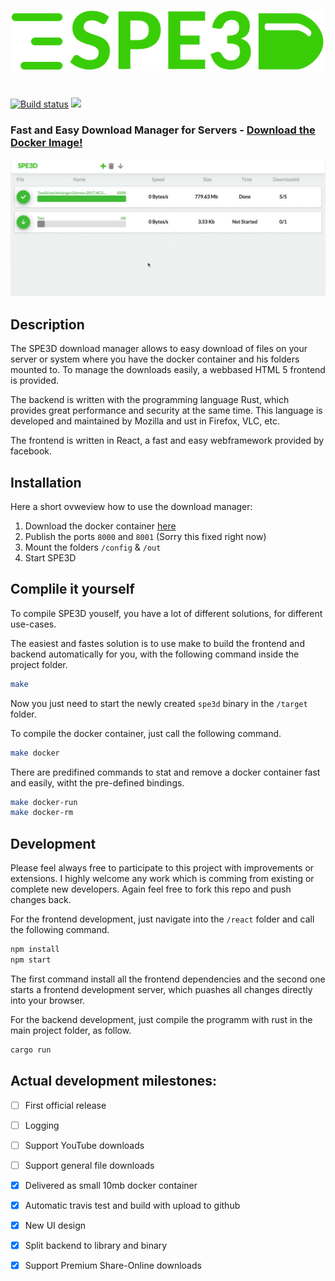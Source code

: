 ![SPE3D Preview](doc/logo.png)
# 
[![Build status](https://travis-ci.org/Roba1993/SPE3D.svg?branch=master)](https://travis-ci.org/Roba1993/SPE3D)
[![](https://images.microbadger.com/badges/image/roba1993/spe3d.svg)](https://microbadger.com/images/roba1993/spe3d "Get your own image badge on microbadger.com")

### Fast and Easy Download Manager for Servers - [Download the Docker Image!](https://hub.docker.com/r/roba1993/spe3d/)

![SPE3D Preview](doc/preview.gif)

## Description
The SPE3D download manager allows to easy download of files on your server or system where you have the docker container and his folders mounted to. To manage the downloads easily, a webbased HTML 5 frontend is provided.

The backend is written with the programming language Rust, which provides great performance and security at the same time. This language is developed and maintained by Mozilla and ust in Firefox, VLC, etc.

The frontend is written in React, a fast and easy webframework provided by facebook.

## Installation
Here a short ovweview how to use the download manager:

1. Download the docker container [here](https://hub.docker.com/r/roba1993/spe3d/)
2. Publish the ports `8000` and `8001` (Sorry this fixed right now)
2. Mount the folders `/config` & `/out`
4. Start SPE3D

## Complile it yourself
To compile SPE3D youself, you have a lot of different solutions, for different use-cases.

The easiest and fastes solution is to use make to build the frontend and backend automatically for you, with the following command inside the project folder.

```bash
make 
```
Now you just need to start the newly created `spe3d` binary in the `/target` folder.

To compile the docker container, just call the following command.
```bash
make docker
```

There are predifined commands to stat and remove a docker container fast and easily, witht the pre-defined bindings.
```bash
make docker-run
make docker-rm
```

## Development
Please feel always free to participate to this project with improvements or extensions.
I highly welcome any work which is comming from existing or complete new developers.
Again feel free to fork this repo and push changes back.

For the frontend development, just navigate into the `/react` folder and call the following command.
```bash
npm install
npm start
```
The first command install all the frontend dependencies and the second one starts a frontend development server, which puashes all changes directly into your browser.


For the backend development, just compile the programm with rust in the main project folder, as follow.
```bash
cargo run
```


## Actual development milestones:
- [ ] First official release
- [ ] Logging
- [ ] Support YouTube downloads
- [ ] Support general file downloads
- [X] Delivered as small 10mb docker container
- [X] Automatic travis test and build with upload to github
- [X] New UI design
- [X] Split backend to library and binary
- [X] Support Premium Share-Online downloads

